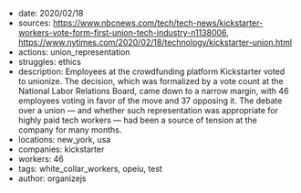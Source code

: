 - date: 2020/02/18
- sources: https://www.nbcnews.com/tech/tech-news/kickstarter-workers-vote-form-first-union-tech-industry-n1138006, https://www.nytimes.com/2020/02/18/technology/kickstarter-union.html
- actions: union_representation
- struggles: ethics
- description: Employees at the crowdfunding platform Kickstarter voted to unionize. The decision, which was formalized by a vote count at the National Labor Relations Board, came down to a narrow margin, with 46 employees voting in favor of the move and 37 opposing it. The debate over a union — and whether such representation was appropriate for highly paid tech workers — had been a source of tension at the company for many months.
- locations: new_york, usa
- companies: kickstarter
- workers: 46
- tags: white_collar_workers, opeiu, test
- author: organizejs
